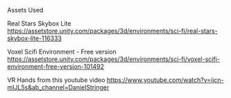 Assets Used

Real Stars Skybox Lite
https://assetstore.unity.com/packages/3d/environments/sci-fi/real-stars-skybox-lite-116333

Voxel Scifi Environment - Free version
https://assetstore.unity.com/packages/3d/environments/sci-fi/voxel-scifi-environment-free-version-101492

VR Hands from this youtube video
https://www.youtube.com/watch?v=ijcn-mIJL5s&ab_channel=DanielStringer